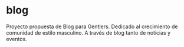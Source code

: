 # blog
Proyecto propuesta de Blog para Gentlers. Dedicado al crecimiento de comunidad de estilo masculino. A través de blog tanto de noticias y eventos.
